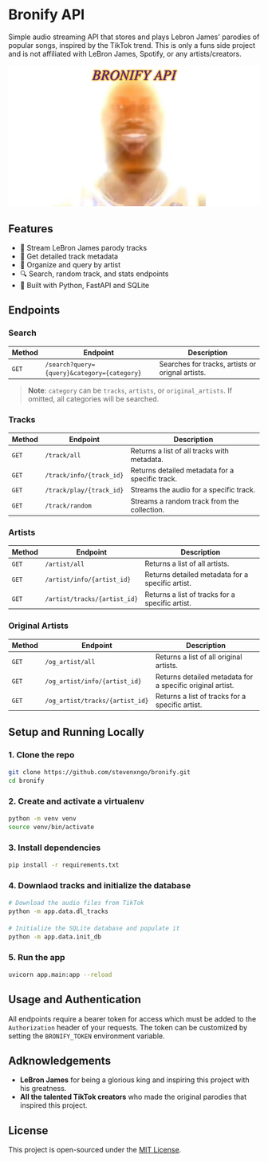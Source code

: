 # Bronify API

Simple audio streaming API that stores and plays Lebron James' parodies of popular songs, inspired by the TikTok trend. This is only a funs side project and is not affiliated with LeBron James, Spotify, or any artists/creators.

![Bronify Meme](./media/bronify.png?raw=true "Bronify Meme")

## Features

- 🎵 Stream LeBron James parody tracks
- 📄 Get detailed track metadata
- 🎤 Organize and query by artist
- 🔍 Search, random track, and stats endpoints
- 💾 Built with Python, FastAPI and SQLite

## Endpoints

### Search

| Method | Endpoint                                    | Description                                      |
|--------|---------------------------------------------|--------------------------------------------------|
| `GET`  | `/search?query={query}&category={category}` | Searches for tracks, artists or orignal artists. |

> **Note**: `category` can be `tracks`, `artists`, or `original_artists`. If omitted, all categories will be searched.

### Tracks

| Method | Endpoint                 | Description                                     |
| ------ | ------------------------ | ----------------------------------------------- |
| `GET`  | `/track/all`             | Returns a list of all tracks with metadata.     |
| `GET`  | `/track/info/{track_id}` | Returns detailed metadata for a specific track. |
| `GET`  | `/track/play/{track_id}` | Streams the audio for a specific track.         |
| `GET`  | `/track/random`          | Streams a random track from the collection.     |

### Artists

| Method | Endpoint                     | Description                                      |
| ------ | ---------------------------- | ------------------------------------------------ |
| `GET`  | `/artist/all`                | Returns a list of all artists.                   |
| `GET`  | `/artist/info/{artist_id}`   | Returns detailed metadata for a specific artist. |
| `GET`  | `/artist/tracks/{artist_id}` | Returns a list of tracks for a specific artist.  |

### Original Artists

| Method | Endpoint                        | Description                                               |
| ------ | ------------------------------- | --------------------------------------------------------- |
| `GET`  | `/og_artist/all`                | Returns a list of all original artists.                   |
| `GET`  | `/og_artist/info/{artist_id}`   | Returns detailed metadata for a specific original artist. |
| `GET`  | `/og_artist/tracks/{artist_id}` | Returns a list of tracks for a specific artist.           |

## Setup and Running Locally

### 1. Clone the repo

```bash
git clone https://github.com/stevenxngo/bronify.git
cd bronify
```

### 2. Create and activate a virtualenv

```bash
python -m venv venv
source venv/bin/activate
```

### 3. Install dependencies

```bash
pip install -r requirements.txt
```

### 4. Downlaod tracks and initialize the database

```bash
# Download the audio files from TikTok
python -m app.data.dl_tracks

# Initialize the SQLite database and populate it
python -m app.data.init_db
```

### 5. Run the app

```bash
uvicorn app.main:app --reload
```

## Usage and Authentication

All endpoints require a bearer token for access which must be added to the `Authorization` header of your requests. The token can be customized by setting the `BRONIFY_TOKEN` environment variable.



## Adknowledgements

- **LeBron James** for being a glorious king and inspiring this project with his greatness.
- **All the talented TikTok creators** who made the original parodies that inspired this project.

## License

This project is open-sourced under the [MIT License](/LICENSE).
